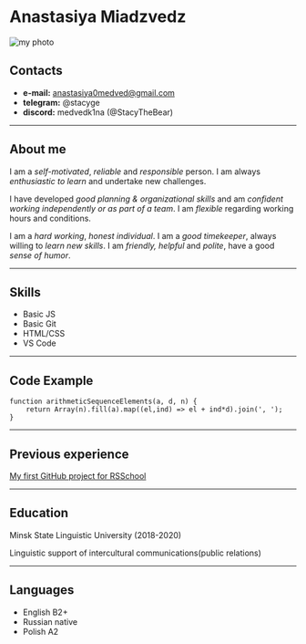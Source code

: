 # Anastasiya Miadzvedz
![my photo](https://avatars.githubusercontent.com/u/119749119?s=400&v=4)

## Contacts
- __e-mail:__ anastasiya0medved@gmail.com
- __telegram:__ @stacyge
- __discord:__ medvedk1na (@StacyTheBear)

---

## About me
I am a _self-motivated_, _reliable_ and _responsible_ person. I am always _enthusiastic to learn_ and undertake new challenges.

I have developed _good planning & organizational skills_ and am _confident working independently or as part of a team_. I am _flexible_ regarding working hours and conditions.

I am a _hard working_, _honest individual_. I am a _good timekeeper_, always willing to _learn new skills_. I am _friendly, helpful_ and _polite_, have a good _sense of humor_.

--- 

## Skills
- Basic JS
- Basic Git
- HTML/CSS
- VS Code

---

## Code Example 
```
function arithmeticSequenceElements(a, d, n) {
    return Array(n).fill(a).map((el,ind) => el + ind*d).join(', ');
}
```
---

## Previous experience
[My first GitHub project for RSSchool](https://StacyTheBear.github.io/rsschool-cv/cv)

---

## Education
Minsk State Linguistic University (2018-2020)

Linguistic support of intercultural communications(public relations)

---

## Languages
- English B2+
- Russian native
- Polish A2

